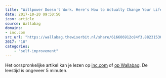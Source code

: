 ```yaml
---
title: "Willpower Doesn't Work. Here's How to Actually Change Your Life"
date: 2017-10-20 09:50:50
icon: article
source: Wallabag
domains:
- inc.com
src_url: "https://wallabag.thewiserbit.nl/share/616606912c84f3.88231530"
2017: "10"
categories:
    - "self-improvement"
---
```

Het oorspronkelijke artikel kan je lezen op [inc.com](https://www.inc.com/benjamin-p-hardy/willpower-doesnt-work-heres-how-to-actually-change.html) of [op Wallabag](https://wallabag.thewiserbit.nl/share/616606912c84f3.88231530). De leestijd is ongeveer 5 minuten.